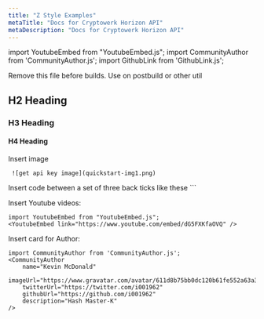 ```yaml
---
title: "Z Style Examples"
metaTitle: "Docs for Cryptowerk Horizon API"
metaDescription: "Docs for Cryptowerk Horizon API"
---
```

import YoutubeEmbed from "YoutubeEmbed.js";
import CommunityAuthor from 'CommunityAuthor.js';
import GithubLink from 'GithubLink.js';

Remove this file before builds. Use on postbuild or other util
## H2 Heading

### H3 Heading

#### H4 Heading

Insert image
```
 ![get api key image](quickstart-img1.png)
```


Insert code between a set of three back ticks like these ```

Insert Youtube videos:
```
import YoutubeEmbed from "YoutubeEmbed.js";
<YoutubeEmbed link="https://www.youtube.com/embed/dG5FXKfaOVQ" />
```
<YoutubeEmbed link="https://www.youtube.com/embed/dG5FXKfaOVQ" />

Insert card for Author:
```
import CommunityAuthor from 'CommunityAuthor.js';
<CommunityAuthor
    name="Kevin McDonald"
    imageUrl="https://www.gravatar.com/avatar/611d8b75bb0dc120b61fe552a63a32d9"
    twitterUrl="https://twitter.com/i001962"
    githubUrl="https://github.com/i001962"
    description="Hash Master-K"
/>
```

<CommunityAuthor
    name="Kevin McDonald"
    imageUrl="https://www.gravatar.com/avatar/611d8b75bb0dc120b61fe552a63a32d9"
    twitterUrl="https://twitter.com/i001962"
    githubUrl="https://github.com/i001962"
    description="Hash Master-K"
/>

<GithubLink link="https://github.com/i001962" text="See on gihub -insert repo link"/>
